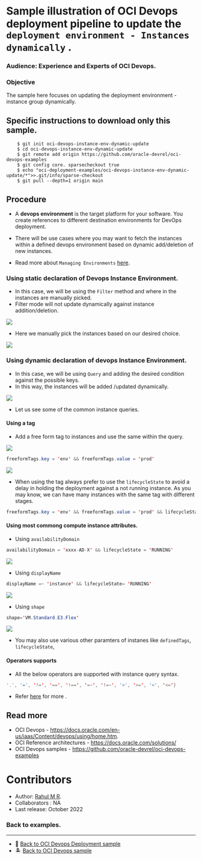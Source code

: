 


# Sample illustration of OCI Devops deployment pipeline to update the `deployment environment - Instances dynamically` .


### Audience: Experience and Experts of OCI Devops.

### Objective

The sample here focuses on updating the deployment environment - instance group dynamically.



Specific instructions to download only this sample.
---

```
    $ git init oci-devops-instance-env-dynamic-update
    $ cd oci-devops-instance-env-dynamic-update
    $ git remote add origin https://github.com/oracle-devrel/oci-devops-examples
    $ git config core. sparsecheckout true
    $ echo "oci-deployment-examples/oci-devops-instance-env-dynamic-update/*">>.git/info/sparse-checkout
    $ git pull --depth=1 origin main

```


Procedure
---

- A **devops environment** is the target platform for your software. You create references to different destination environments for DevOps deployment.

- There will be use cases where you may want to fetch the instances within a defined devops environment based on dynamic add/deletion of new instances.
- Read more about `Managing Environments` [here](https://docs.oracle.com/en-us/iaas/Content/devops/using/environments.htm).

### Using static declaration of Devops Instance Environment.

- In this case, we will be using the `Filter` method and where in the instances are manually picked.
- Filter mode will not update dynamically against instance addition/deletion.

![](images/oci-devops-env-static.png)

- Here we manually pick the instances based on our desired choice.

![](images/oci-devops-env-static-2.png)


### Using dynamic declaration of devops Instance Environment.

- In this case, we will be using `Query` and adding the desired condition against the possible keys.
- In this way, the instances will be added /updated dynamically.

![](images/oci-devops-env-query.png)

- Let us see some of the common instance queries.

#### Using a tag

- Add a free form tag to instances and use the same within the query.

![](images/oci-instance-tag.png)

```java
freeformTags.key = 'env' && freeformTags.value = 'prod' 
```

![](images/oci-query-tag.png)

- When using the tag always prefer to use the `lifecycleState` to avoid a delay in holding the deployment against a not running instance. As you may know, we can have many instances with the same tag with different stages.

```java
freeformTags.key = 'env' && freeformTags.value = 'prod' && lifecycleState= 'RUNNING'
```
#### Using most commong compute instance attributes.

- Using `availabilityDomain`

```java
availabilityDomain = 'xxxx-AD-X' && lifecycleState = 'RUNNING'
```

![](images/oci-query-ad.png)

- Using `displayName`

```java
displayName =~ 'instance' && lifecycleState= 'RUNNING'
```

![](images/oci-query-displayname.png)


- Using `shape`

```java
shape='VM.Standard.E3.Flex'
```

![](images/oci-query-shape.png)


- You may also use various other paramters of instanes like `definedTags`, `lifecycleState`,

#### Operators supports

- All the below operators are supported with instance query syntax.

```java
'.', '=', '!=', '==', '!==', '=~', '!=~', '>', '>=', '<', '<='}
```

- Refer [here](https://docs.oracle.com/en-us/iaas/Content/Search/Concepts/querysyntax.htm#conditions) for more .








## Read more


- OCI Devops - https://docs.oracle.com/en-us/iaas/Content/devops/using/home.htm.
- OCI Reference architectures  -  https://docs.oracle.com/solutions/
- OCI Devops samples - https://github.com/oracle-devrel/oci-devops-examples

Contributors
===========

- Author: [Rahul M R](https://github.com/RahulMR42).
- Collaborators  : NA
- Last release: October 2022

### Back to examples.
----

- 🍿 [Back to OCI Devops Deployment sample](./../README.md)
- 🏝️ [Back to OCI Devops sample](./../../README.md)


